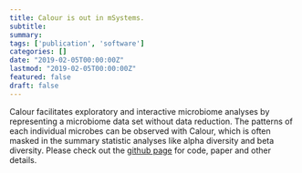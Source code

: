 ```yaml
---
title: Calour is out in mSystems.
subtitle:
summary:
tags: ['publication', 'software']
categories: []
date: "2019-02-05T00:00:00Z"
lastmod: "2019-02-05T00:00:00Z"
featured: false
draft: false
---
```


Calour facilitates exploratory and interactive microbiome analyses by representing a microbiome data set without data reduction. The patterns of each individual microbes can be observed with Calour, which is often masked in the summary statistic analyses like alpha diversity and beta diversity. Please check out the [github page](https://github.com/biocore/calour) for code, paper and other details.
